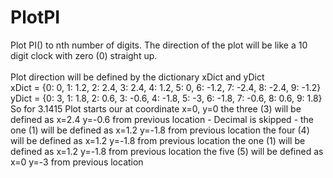 # PlotPI
Plot PI() to nth number of digits.  The direction of the plot will be like a 10 digit clock with zero (0) straight up.
<br>
<br>Plot direction will be defined by the dictionary xDict and yDict
<br>xDict = {0: 0, 1: 1.2, 2: 2.4, 3: 2.4, 4: 1.2, 5: 0, 6: -1.2, 7: -2.4, 8: -2.4, 9: -1.2}
<br>yDict = {0: 3, 1: 1.8, 2: 0.6, 3: -0.6, 4: -1.8, 5: -3, 6: -1.8, 7: -0.6, 8: 0.6, 9: 1.8}
<br>
So for 3.1415
  Plot starts our at coordinate x=0, y=0
  the three (3) will be defined as x=2.4 y=-0.6 from previous location
      - Decimal is skipped -
  the one (1) will be defined as x=1.2 y=-1.8 from previous location
  the four (4) will be defined as x=1.2 y=-1.8 from previous location
  the one (1) will be defined as x=1.2 y=-1.8 from previous location
  the five (5) will be defined as x=0 y=-3 from previous location
